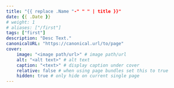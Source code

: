 ```yaml
---
title: "{{ replace .Name "-" " " | title }}"
date: {{ .Date }}
# weight: 1
# aliases: ["/first"]
tags: ["first"]
description: "Desc Text."
canonicalURL: "https://canonical.url/to/page"
cover:
    image: "<image path/url>" # image path/url
    alt: "<alt text>" # alt text
    caption: "<text>" # display caption under cover
    relative: false # when using page bundles set this to true
    hidden: true # only hide on current single page
---
```


